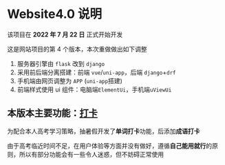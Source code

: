 # Website4.0 说明

该项目在 **2022 年 7 月 22 日** 正式开始开发

这是网站项目的第 4 个版本，本次重做做出如下调整

1. 服务器引擎由 `flask` 改到 `django`
2. 采用前后端分离搭建：前端 `vue`/`uni-app`，后端 `django`+`drf`
3. 手机端由网页调整为 `APP` (`uni-app`搭建)
4. 前端样式使用 ui 组件：电脑端`ElementUi`，手机端`uViewUi`

## 本版本主要功能：[打卡](/perfection/)

为配合本人高考学习策略，抽暑假开发了**单词打卡**功能，后添加**成语打卡**

由于高考临近时间不足，在用户体验等方面并没有做好，遵循**自己能用就行**的原则，所以有部分功能会有一些令人迷惑，但不妨碍正常使用
